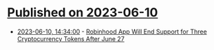 # [Published on 2023-06-10](index.md)

* [2023-06-10, 14:34:00](https://news.slashdot.org/story/23/06/10/0420205/robinhood-app-will-end-support-for-three-cryptocurrency-tokens-after-june-27?utm_source=rss1.0mainlinkanon&utm_medium=feed) - [Robinhood App Will End Support for Three Cryptocurrency Tokens After June 27](https://news.slashdot.org/story/23/06/10/0420205/robinhood-app-will-end-support-for-three-cryptocurrency-tokens-after-june-27?utm_source=rss1.0mainlinkanon&utm_medium=feed)
